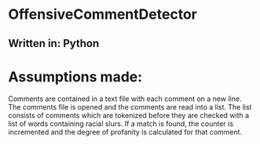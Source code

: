 # OffensiveCommentDetector
## Written in: Python
# Assumptions made:
  Comments are contained in a text file with each comment on a new line.
  The comments file is opened and the comments are read into a list. 
  The list consists of comments which are tokenized before they are checked with a list of words containing racial slurs. 
  If a match is found, the counter is incremented and the degree of profanity is calculated for that comment.

